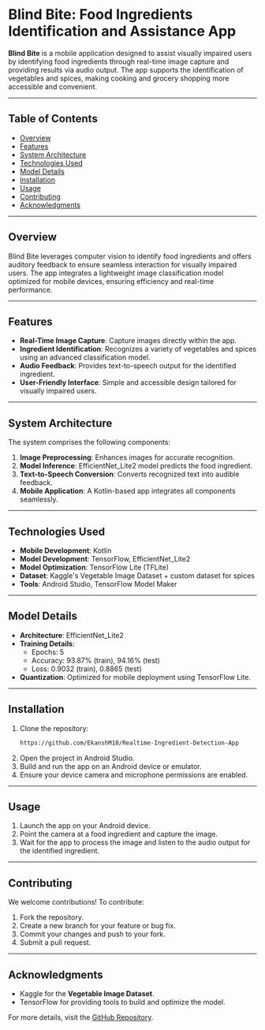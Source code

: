 # Blind Bite: Food Ingredients Identification and Assistance App

**Blind Bite** is a mobile application designed to assist visually impaired users by identifying food ingredients through real-time image capture and providing results via audio output. The app supports the identification of vegetables and spices, making cooking and grocery shopping more accessible and convenient.

---

## Table of Contents
- [Overview](#overview)
- [Features](#features)
- [System Architecture](#system-architecture)
- [Technologies Used](#technologies-used)
- [Model Details](#model-details)
- [Installation](#installation)
- [Usage](#usage)
- [Contributing](#contributing)
- [Acknowledgments](#Acknowledgments)

---

## Overview
Blind Bite leverages computer vision to identify food ingredients and offers auditory feedback to ensure seamless interaction for visually impaired users. The app integrates a lightweight image classification model optimized for mobile devices, ensuring efficiency and real-time performance.

---

## Features
- **Real-Time Image Capture**: Capture images directly within the app.
- **Ingredient Identification**: Recognizes a variety of vegetables and spices using an advanced classification model.
- **Audio Feedback**: Provides text-to-speech output for the identified ingredient.
- **User-Friendly Interface**: Simple and accessible design tailored for visually impaired users.

---

## System Architecture
The system comprises the following components:
1. **Image Preprocessing**: Enhances images for accurate recognition.
2. **Model Inference**: EfficientNet_Lite2 model predicts the food ingredient.
3. **Text-to-Speech Conversion**: Converts recognized text into audible feedback.
4. **Mobile Application**: A Kotlin-based app integrates all components seamlessly.

---

## Technologies Used
- **Mobile Development**: Kotlin
- **Model Development**: TensorFlow, EfficientNet_Lite2
- **Model Optimization**: TensorFlow Lite (TFLite)
- **Dataset**: Kaggle's Vegetable Image Dataset + custom dataset for spices
- **Tools**: Android Studio, TensorFlow Model Maker

---

## Model Details
- **Architecture**: EfficientNet_Lite2
- **Training Details**:
  - Epochs: 5
  - Accuracy: 93.87% (train), 94.16% (test)
  - Loss: 0.9032 (train), 0.8865 (test)
- **Quantization**: Optimized for mobile deployment using TensorFlow Lite.

---

## Installation

1. Clone the repository:
   ```bash
   https://github.com/EkanshM18/Realtime-Ingredient-Detection-App
   ```
2. Open the project in Android Studio.
3. Build and run the app on an Android device or emulator.
4. Ensure your device camera and microphone permissions are enabled.

---

## Usage
1. Launch the app on your Android device.
2. Point the camera at a food ingredient and capture the image.
3. Wait for the app to process the image and listen to the audio output for the identified ingredient.

---

## Contributing
We welcome contributions! To contribute:
1. Fork the repository.
2. Create a new branch for your feature or bug fix.
3. Commit your changes and push to your fork.
4. Submit a pull request.

---

## Acknowledgments
- Kaggle for the **Vegetable Image Dataset**.
- TensorFlow for providing tools to build and optimize the model.

For more details, visit the [GitHub Repository](https://github.com/EkanshM18/Realtime-Ingredient-Detection-App).
